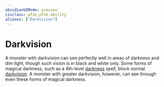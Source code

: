 ```yaml
---
obsidianUIMode: preview
cssclass: pf2e,pf2e-ability
aliases: ["Darkvision"]
---
```

# Darkvision

A monster with darkvision can see perfectly well in areas of darkness and dim light, though such vision is in black and white only. Some forms of magical darkness, such as a 4th-level [darkness](../../Compendium/spells/darkness.md) spell, block normal [darkvision](../../../..//TTRPGShare-Pathfinder-2E-Vault/rules/abilities/darkvision.md). A monster with greater darkvision, however, can see through even these forms of magical darkness.